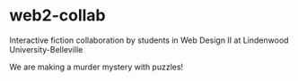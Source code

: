 # web2-collab
Interactive fiction collaboration by students in Web Design II at Lindenwood University-Belleville

We are making a murder mystery with puzzles!
